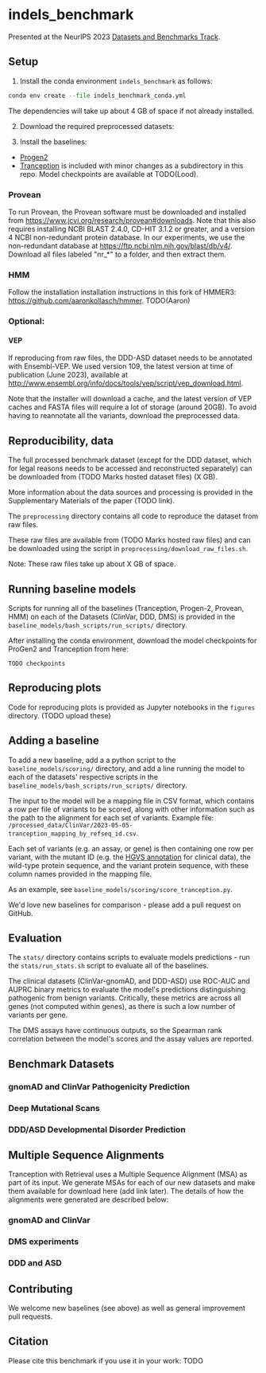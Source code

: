 # indels_benchmark

Presented at the NeurIPS 2023 [Datasets and Benchmarks Track](https://neurips.cc/Conferences/2023/CallForDatasetsBenchmarks).

## Setup

1. Install the conda environment `indels_benchmark` as follows:

```python
conda env create --file indels_benchmark_conda.yml
```

The dependencies will take up about 4 GB of space if not already installed.

2. Download the required preprocessed datasets:

3. Install the baselines:
- [Progen2](https://github.com/salesforce/progen/tree/main/progen2)
- [Tranception](https://github.com/OATML-Markslab/Tranception) is included with minor changes as a subdirectory in this repo. Model checkpoints are available at TODO(Lood).

### Provean
To run Provean, the Provean software must be downloaded and installed from https://www.jcvi.org/research/provean#downloads. Note
that this also requires installing NCBI BLAST 2.4.0, CD-HIT 3.1.2 or greater, and a version 4 NCBI non-redundant protein database. In our experiments,
we use the non-redundant database at https://ftp.ncbi.nlm.nih.gov/blast/db/v4/. Download all files labeled "nr_*" to a folder, and then extract them.

### HMM
Follow the installation installation instructions in this fork of HMMER3: https://github.com/aaronkollasch/hmmer.
TODO(Aaron) 


### Optional:

#### VEP
If reproducing from raw files, the DDD-ASD dataset needs to be annotated with Ensembl-VEP. 
We used version 109, the latest version at time of publication (June 2023), available at http://www.ensembl.org/info/docs/tools/vep/script/vep_download.html.

Note that the installer will download a cache, and the latest version of VEP caches and FASTA files will require a lot of storage (around 20GB). To avoid having to reannotate all the variants, download the preprocessed data.



## Reproducibility, data

The full processed benchmark dataset (except for the DDD dataset, which for legal reasons needs to be accessed and reconstructed separately) can be downloaded from (TODO Marks hosted dataset files) (X GB).

More information about the data sources and processing is provided in the Supplementary Materials of the paper (TODO link).

The `preprocessing` directory contains all code to reproduce the dataset from raw files. 

These raw files are available from (TODO Marks hosted raw files) and can be downloaded using the script in `preprocessing/download_raw_files.sh`.

Note: These raw files take up about X GB of space.


## Running baseline models
Scripts for running all of the baselines (Tranception, Progen-2, Provean, HMM) on each of the Datasets (ClinVar, DDD, DMS) is provided in the `baseline_models/bash_scripts/run_scripts/` directory.

After installing the conda environment, download the model checkpoints for ProGen2 and Tranception from here:

```TODO checkpoints```

## Reproducing plots
Code for reproducing plots is provided as Jupyter notebooks in the `figures` directory. (TODO upload these)

## Adding a baseline
To add a new baseline, add a a python script to the `baseline_models/scoring/` directory, and add a line running the model to each of the datasets' respective scripts in the `baseline_models/bash_scripts/run_scripts/` directory.

The input to the model will be a mapping file in CSV format, which contains a row per file of variants to be scored, along with other information such as the path to the alignment for each set of variants. Example file: `/processed_data/ClinVar/2023-05-05-tranception_mapping_by_refseq_id.csv`.

Each set of variants (e.g. an assay, or gene) is then containing one row per variant, with the mutant ID (e.g. the [HGVS annotation](http://varnomen.hgvs.org/recommendations/protein/) for clinical data), the wild-type protein sequence, and the variant protein sequence, with these column names provided in the mapping file. 

As an example, see `baseline_models/scoring/score_tranception.py`.

We'd love new baselines for comparison - please add a pull request on GitHub.

## Evaluation

The `stats/` directory contains scripts to evaluate models predictions - run the `stats/run_stats.sh` script to evaluate all of the baselines.

The clinical datasets (ClinVar-gnomAD, and DDD-ASD) use ROC-AUC and AUPRC binary metrics to evaluate the model's predictions distinguishing pathogenic from benign variants. Critically, these metrics are across all genes (not computed within genes), as there is such a low number of variants per gene.

The DMS assays have continuous outputs, so the Spearman rank correlation between the model's scores and the assay values are reported.

## Benchmark Datasets 
### gnomAD and ClinVar Pathogenicity Prediction 
### Deep Mutational Scans 
### DDD/ASD Developmental Disorder Prediction

## Multiple Sequence Alignments
Tranception with Retrieval uses a Multiple Sequence Alignment (MSA) as part of its input. We generate MSAs for each 
of our new datasets and make them available for download here (add link later). The details of how the alignments were generated are described below:

### gnomAD and ClinVar 

### DMS experiments 

### DDD and ASD

## Contributing

We welcome new baselines (see above) as well as general improvement pull requests.

## Citation

Please cite this benchmark if you use it in your work:
TODO

